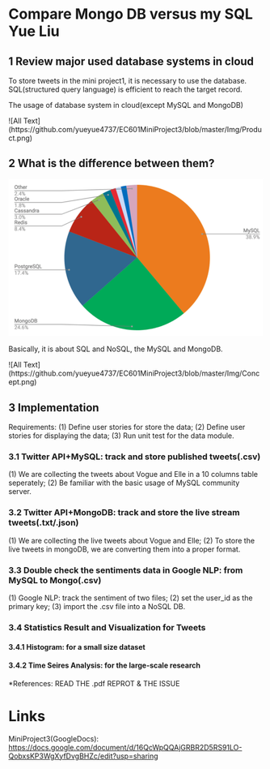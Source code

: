 Compare Mongo DB versus my SQL Yue Liu
===

1 Review major used database systems in cloud 
---

<p> To store tweets in the mini project1, it is necessary to use the database. SQL(structured query language) is efficient to reach the target record. <p> 

<p> The usage of database system in cloud(except MySQL and MongoDB) <p>
![All Text](https://github.com/yueyue4737/EC601MiniProject3/blob/master/Img/Product.png)

2 What is the difference between them?
---

![All Text](https://github.com/yueyue4737/EC601MiniProject3/blob/master/Img/Mysql_mongo.png)
<p> Basically, it is about SQL and NoSQL, the MySQL and MongoDB. <p>
![All Text](https://github.com/yueyue4737/EC601MiniProject3/blob/master/Img/Concept.png)

3 Implementation
---
<p> Requirements:
(1) Define user stories for store the data;
(2) Define user stories for displaying the data;
(3) Run unit test for the data module.
<p>
  
### 3.1 Twitter API+MySQL: track and store published tweets(.csv)
<p> (1) We are collecting the tweets about Vogue and Elle in a 10 columns table seperately; 
    (2) Be familiar with the basic usage of MySQL community server. <p>
      
### 3.2 Twitter API+MongoDB: track and store the live stream tweets(.txt/.json)
<p> (1) We are collecting the live tweets about Vogue and Elle;
    (2) To store the live tweets in mongoDB, we are converting them into a proper format. <p>
      
### 3.3 Double check the sentiments data in Google NLP: from MySQL to Mongo(.csv)
<p> (1) Google NLP: track the sentiment of two files;
    (2) set the user_id as the primary key;
    (3) import the .csv file into a NoSQL DB. <p>
      
### 3.4 Statistics Result and Visualization for Tweets

#### 3.4.1 Histogram: for a small size dataset

#### 3.4.2 Time Seires Analysis: for the large-scale research

*References: READ THE .pdf REPROT & THE ISSUE

Links
===

MiniProject3(GoogleDocs):
https://docs.google.com/document/d/16QcWpQQAjGRBR2D5RS91LO-QobxsKP3WgXyfDvgBHZc/edit?usp=sharing
